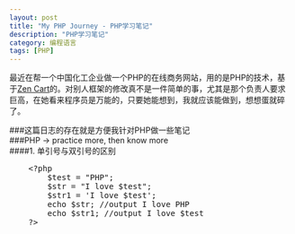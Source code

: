 ```yaml
---
layout: post
title: "My PHP Journey - PHP学习笔记"
description: "PHP学习笔记"
category: 编程语言
tags: [PHP]
---
```


最近在帮一个中国化工企业做一个PHP的在线商务网站，用的是PHP的技术，基于[Zen Cart](http://www.zen-cart.com/ "Zen Cart")的。对别人框架的修改真不是一件简单的事，尤其是那个负责人要求巨高，在她看来程序员是万能的，只要她能想到，我就应该能做到，想想蛋就碎了。    

###这篇日志的存在就是方便我针对PHP做一些笔记      
###PHP -> practice more, then know more
<br/>
####1. 单引号与双引号的区别
<pre class="brush:php">
  	&lt;?php 
		$test = "PHP"; 
		$str = "I love $test"; 
		$str1 = 'I love $test'; 
		echo $str; //output I love PHP 
		echo $str1; //output I love $test 
	?> 
</pre>